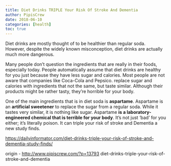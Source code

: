 ```yaml
---
title: Diet Drinks TRIPLE Your Risk Of Stroke And Dementia
author: PipisCrew
date: 2018-06-10
categories: [health]
toc: true
---
```


Diet drinks are mostly thought of to be healthier than regular soda. However, despite the widely known misconception, diet drinks are actually much more dangerous.

Many people don’t question the ingredients that are really in their foods, especially today. People automatically assume that diet drinks are healthy for you just because they have less sugar and calories. Most people are not aware that companies like Coca-Cola and Pepsico. replace sugar and calories with ingredients that not the same, but taste similar. Although their products might be rather tasty, they’re horrible for your body.

One of the main ingredients that is in diet soda is **aspartame**. Aspartame is an **artificial sweetener** to replace the sugar from a regular soda. While it tastes very similar, it is nothing like sugar. Aspartame **is a laboratory-engineered chemical that is terrible for your body**. It’s not just ‘bad’ for you either; it’s literally poison. It can triple your risk of stroke and Dementia a new study finds.

https://dailyinformator.com/diet-drinks-triple-your-risk-of-stroke-and-dementia-study-finds/

origin - http://www.pipiscrew.com/?p=13793 diet-drinks-triple-your-risk-of-stroke-and-dementia